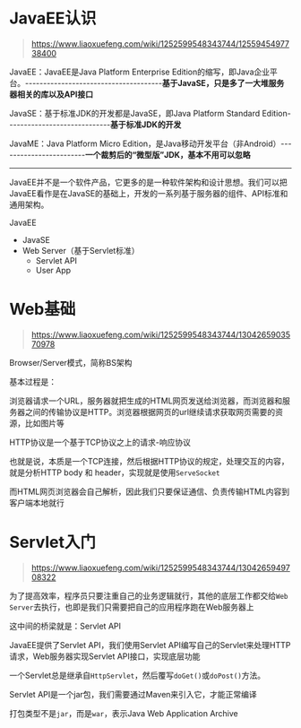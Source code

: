 # JavaEE认识

> https://www.liaoxuefeng.com/wiki/1252599548343744/1255945497738400

JavaEE：JavaEE是Java Platform Enterprise Edition的缩写，即Java企业平台。--------------------------------------**基于JavaSE，只是多了一大堆服务器相关的库以及API接口**

JavaSE：基于标准JDK的开发都是JavaSE，即Java Platform Standard Edition-----------------------------**基于标准JDK的开发**

JavaME：Java Platform Micro Edition，是Java移动开发平台（非Android）------------------------**一个裁剪后的“微型版”JDK，基本不用可以忽略**

****

JavaEE并不是一个软件产品，它更多的是一种软件架构和设计思想。我们可以把JavaEE看作是在JavaSE的基础上，开发的一系列基于服务器的组件、API标准和通用架构。

JavaEE

- JavaSE
- Web Server（基于Servlet标准）
  - Servlet API
  - User App



# Web基础

> https://www.liaoxuefeng.com/wiki/1252599548343744/1304265903570978

Browser/Server模式，简称BS架构

基本过程是：

浏览器请求一个URL，服务器就把生成的HTML网页发送给浏览器，而浏览器和服务器之间的传输协议是HTTP。浏览器根据网页的url继续请求获取网页需要的资源，比如图片等

HTTP协议是一个基于TCP协议之上的请求-响应协议



也就是说，本质是一个TCP连接，然后根据HTTP协议的规定，处理交互的内容，就是分析HTTP body 和 header，实现就是使用`ServeSocket`



而HTML网页浏览器会自己解析，因此我们只要保证通信、负责传输HTML内容到客户端本地就行



# Servlet入门

> https://www.liaoxuefeng.com/wiki/1252599548343744/1304265949708322

为了提高效率，程序员只要注重自己的业务逻辑就行，其他的底层工作都交给`Web Server`去执行，也即是我们只需要把自己的应用程序跑在Web服务器上

这中间的桥梁就是：Servlet API

JavaEE提供了Servlet API，我们使用Servlet API编写自己的Servlet来处理HTTP请求，Web服务器实现Servlet API接口，实现底层功能



一个Servlet总是继承自`HttpServlet`，然后覆写`doGet()`或`doPost()`方法。



Servlet API是一个jar包，我们需要通过Maven来引入它，才能正常编译



打包类型不是`jar`，而是`war`，表示Java Web Application Archive







